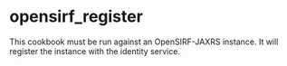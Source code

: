 # opensirf_register

This cookbook must be run against an OpenSIRF-JAXRS instance. It will register the instance with the identity service.
